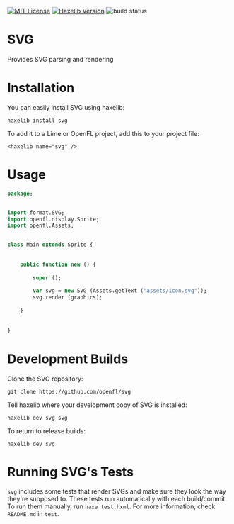 [![MIT License](https://img.shields.io/badge/license-MIT-blue.svg?style=flat)](LICENSE.md) [![Haxelib Version](https://img.shields.io/github/tag/openfl/svg.svg?style=flat&label=haxelib)](http://lib.haxe.org/p/svg) ![build status](https://api.travis-ci.org/openfl/svg.svg)

SVG
===

Provides SVG parsing and rendering


Installation
============

You can easily install SVG using haxelib:

    haxelib install svg

To add it to a Lime or OpenFL project, add this to your project file:

    <haxelib name="svg" />
    

Usage
=====

```haxe
package;


import format.SVG;
import openfl.display.Sprite;
import openfl.Assets;


class Main extends Sprite {
	
	
	public function new () {
		
		super ();
		
		var svg = new SVG (Assets.getText ("assets/icon.svg"));
		svg.render (graphics);
		
	}
	
	
}
```


Development Builds
==================

Clone the SVG repository:

    git clone https://github.com/openfl/svg

Tell haxelib where your development copy of SVG is installed:

    haxelib dev svg svg

To return to release builds:

    haxelib dev svg


Running SVG's Tests
===================

`svg` includes some tests that render SVGs and make sure they look the way they're supposed to. These tests run automatically with each build/commit. To run them manually, run `haxe test.hxml`. For more information, check `README.md` in `test`.

